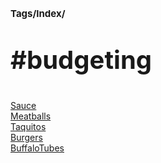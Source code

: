 # <p style='font-size: 15px;'>Tags/Index/</p>
# <p style='font-size: 40px;'>#budgeting</p>
<a href='sauce.html'>Sauce</a> \
<a href='meatballs.html'>Meatballs</a> \
<a href='taquitos.html'>Taquitos</a> \
<a href='burgers.html'>Burgers</a> \
<a href='buffalotubes.html'>BuffaloTubes</a>
